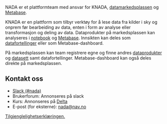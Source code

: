 NADA er et plattformteam med ansvar for KNADA, [datamarkedsplassen](https://data.intern.nav.no) og [Metabase](analyse/metabase.md).

KNADA er en plattform som tilbyr verktøy for å lese data fra kilder i sky og onprem før bearbeiding av data, enten i form av analyse eller transformasjon og deling av data.
Dataprodukter på markedsplassen kan analyseres i [notebook](analyse/notebook/index.md) og [Metabase](analyse/metabase.md).
Innsikten kan deles som [datafortellinger](analyse/datafortellinger.md) eller som Metabase-dashboard.

På markedsplassen kan team registrere egne og finne andres [dataprodukter](dataprodukter/dataprodukt.md) og [datasett](dataprodukter/dataprodukt.md#hva-er-et-datasett) samt datafortellinger.
Metabase-dashboard kan også deles direkte på markedsplassen.

## Kontakt oss

* [Slack (#nada)](https://nav-it.slack.com/archives/CGRMQHT50)
* Brukerforum: Annonseres på slack
* Kurs: Annonseres på [Delta](https://delta.nav.no)
* E-post (for eksterne): nada@nav.no

[Tilgjenglelighetserklæringen.](https://uustatus.no/nn/erklaringer/publisert/addb8af8-303d-459a-bf27-bda68cfedd38)
